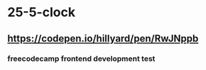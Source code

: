 # 25-5-clock

## https://codepen.io/hillyard/pen/RwJNppb

### freecodecamp frontend development test
